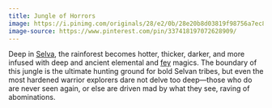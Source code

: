 ```yaml
---
title: Jungle of Horrors
image: https://i.pinimg.com/originals/28/e2/0b/28e20b8d03819f98756a7ec8f83ea9c7.jpg
image-source: https://www.pinterest.com/pin/337418197072628909/
---
```


Deep in [Selva](selva), the rainforest becomes hotter, thicker, darker, and more infused with deep and ancient elemental and [fey](../creatures/fey) magics. The boundary of this jungle is the ultimate hunting ground for bold Selvan tribes, but even the most hardened warrior explorers dare not delve too deep&mdash;those who do are never seen again, or else are driven mad by what they see, raving of abominations.
